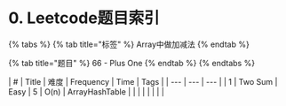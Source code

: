 # 0. Leetcode题目索引

{% tabs %}
{% tab title="标签" %}
Array中做加减法
{% endtab %}

{% tab title="题目" %}
66 - Plus One
{% endtab %}
{% endtabs %}

| \# | Title | 难度 | Frequency | Time | Tags |
| --- | --- | --- |
| 1 | Two Sum | Easy | 5 | O\(n\) | ArrayHashTable |
|  |  |  |  |  |  |




